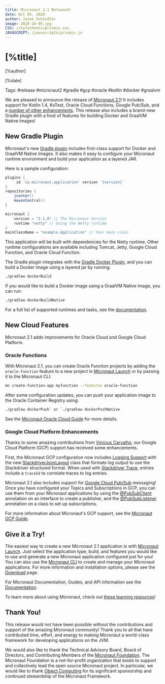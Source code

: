 ```yaml
---
title: Micronaut 2.1 Released!
date: Oct 05, 2020
author: Jason Schindler
image: 2020-10-05.jpg
CSS: /stylesheets/prismjs.css
JAVASCRIPT: /javascripts/prismjs.js
---
```


# [%title]

[%author]

[%date]

Tags: #release #micronaut2 #gradle #gcp #oracle #kotlin #docker #graalvm

We are pleased to announce the release of [Micronaut 2.1](https://docs.micronaut.io/2.1.0/guide/index.html)!
It includes support for Kotlin 1.4, KoTest, Oracle Cloud Functions, Google Pub/Sub, and a [number of other enhancements](https://docs.micronaut.io/2.1.0/guide/index.html#whatsNew).  This release also includes a brand-new Gradle plugin with a host of features for building Docker and GraalVM Native Images!

## New Gradle Plugin

Micronaut's new [Gradle plugin](https://github.com/micronaut-projects/micronaut-gradle-plugin) includes first-class support for Docker and GraalVM Native Images.  It also makes it easy to configure your Micronaut runtime environment and build your application as a layered JAR.

Here is a sample configuration:

```groovy
plugins {
     id 'io.micronaut.application' version '{version}'
}
repositories {
    jcenter()
    mavenCentral()
}

micronaut {
    version = "2.1.0" // The Micronaut Version
    runtime "netty" // Using the Netty runtime
}
mainClassName = "example.Application" // Your main class
```

This application will be built with dependencies for the Netty runtime.  Other runtime configurations are available including Tomcat, Jetty, Google Cloud Function, and Oracle Cloud Function.

The Gradle plugin integrates with the [Gradle Docker Plugin](https://bmuschko.github.io/gradle-docker-plugin), and you can build a Docker image using a layered jar by running:

```bash
./gradlew dockerBuild
```

If you would like to build a Docker image using a GraalVM Native Image, you can run:

```bash
./gradlew dockerBuildNative
```

For a full list of supported runtimes and tasks, see the [documentation](https://github.com/micronaut-projects/micronaut-gradle-plugin/blob/master/README.md).

## New Cloud Features

Micronaut 2.1 adds improvements for Oracle Cloud and Google Cloud Platform.

### Oracle Functions

With Micronaut 2.1, you can create Oracle Function projects by adding the `oracle-function` feature to a new project in [Micronaut Launch](https://micronaut.io/launch/) or by passing it to the Micronaut CLI:

```bash
mn create-function-app myfunction --features oracle-function
```

After some configuration updates, you can push your application image to the Oracle Container Registry using:

```bash
./gradlew dockerPush` or `./gradlew dockerPushNative
```

See the [Micronaut Oracle Cloud Guide](https://micronaut-projects.github.io/micronaut-oracle-cloud/latest/guide/#functions) for more details.

### Google Cloud Platform Enhancements

Thanks to some amazing contributions from [Vinicius Carvalho](https://github.com/viniciusccarvalho), our Google Cloud Platform (GCP) support has received some enhancements.

First, the Micronaut GCP configuration now includes [Logging Support](https://micronaut-projects.github.io/micronaut-gcp/latest/guide/#logging) with the new [StackdriverJsonLayout](https://micronaut-projects.github.io/micronaut-gcp/latest/api/io/micronaut/gcp/logging/StackdriverJsonLayout.html) class that formats log output to use the Stackdriver structured format.  When used with [Stackdriver Trace](https://micronaut-projects.github.io/micronaut-gcp/latest/guide/#tracing), entries include a `traceId` to correlate traces to log entries.

Micronaut 2.1 also includes support for [Google Cloud Pub/Sub](https://micronaut-projects.github.io/micronaut-gcp/latest/guide/#pubsub) messaging!  Once you have configured your Topics and Subscriptions in GCP, you can use them from your Micronaut applications by using the [@PubSubClient](https://micronaut-projects.github.io/micronaut-gcp/latest/api/io/micronaut/gcp/pubsub/annotation/PubSubClient.html) annotation on an interface to create a publisher, and the [@PubSubListener](https://micronaut-projects.github.io/micronaut-gcp/latest/api/io/micronaut/gcp/pubsub/annotation/PubSubListener.html) annotation on a class to set up subscriptions.

For more information about Micronaut's GCP support, see the [Micronaut GCP Guide](https://micronaut-projects.github.io/micronaut-gcp/latest/guide/).

## Give it a Try!

The easiest way to create a new Micronaut 2.1 application is with [Micronaut Launch](https://micronaut.io/launch/).  Just select the application type, build, and features you would like to use and generate a new Micronaut application configured just for you!  You can also use the [Micronaut CLI](https://micronaut-projects.github.io/micronaut-starter/latest/guide/index.html) to create and manage your Micronaut applications.  For more information and installation options, please see the [Download](https://micronaut.io/download.html) page.

For Micronaut Documentation, Guides, and API information see the [Documentation](https://micronaut.io/documentation.html).

To learn more about using Micronaut, check out [these learning resources](https://micronaut.io/learn.html)!

## Thank You!

This release would not have been possible without the contributions and support of the amazing Micronaut community!  Thank you to all that have contributed time, effort, and energy to making Micronaut a world-class framework for developing applications on the JVM.

We would also like to thank the Technical Advisory Board, Board of Directors, and Contributing Members of the [Micronaut Foundation](https://micronaut.io/foundation/).  The Micronaut Foundation is a not-for-profit organization that exists to support and collectively lead the open source Micronaut project.  In particular, we would like to thank [Object Computing](https://objectcomputing.com/) for its significant sponsorship and continued stewardship of the Micronaut Framework.
